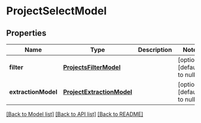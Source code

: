 # ProjectSelectModel
## Properties

| Name | Type | Description | Notes |
|------------ | ------------- | ------------- | -------------|
| **filter** | [**ProjectsFilterModel**](ProjectsFilterModel.md) |  | [optional] [default to null] |
| **extractionModel** | [**ProjectExtractionModel**](ProjectExtractionModel.md) |  | [optional] [default to null] |

[[Back to Model list]](../README.md#documentation-for-models) [[Back to API list]](../README.md#documentation-for-api-endpoints) [[Back to README]](../README.md)

